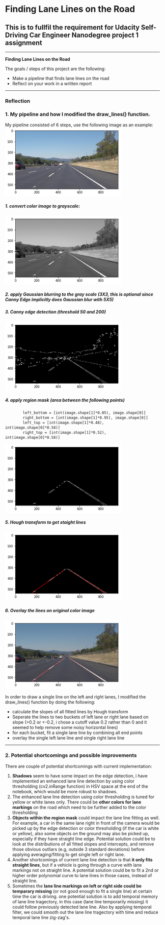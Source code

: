 # **Finding Lane Lines on the Road** 

## This is to fullfil the requirement for Udacity Self-Driving Car Engineer Nanodegree project 1 assignment

---

**Finding Lane Lines on the Road**

The goals / steps of this project are the following:
* Make a pipeline that finds lane lines on the road
* Reflect on your work in a written report


[//]: # (Image References)
[image_original]: ./temp_output/original.png
[image1]: ./temp_output/intermediate-1.png
[image2]: ./temp_output/intermediate-2.png
[image3]: ./temp_output/intermediate-3.png
[image4]: ./temp_output/intermediate-4.png
[image5]: ./temp_output/intermediate-5.png

---

### Reflection

### 1. My pipeline and how I modified the draw_lines() function.

My pipeline consisted of 6 steps, use the following image as an example:
![alt text][image_original]
##### 1. convert color image to grayscale:  
![alt text][image1]
##### 2. apply Gaussian blurring to the gray scale (3X3, this is optional since Canny Edge implicitly does Gaussian blur with 5X5)
##### 3. Canny edge detection (threshold 50 and 200)
![alt text][image2]
##### 4. apply region mask (area between the following points)
            left_bottom = [int(image.shape[1]*0.05), image.shape[0]]
            right_bottom = [int(image.shape[1]*0.95), image.shape[0]]
            left_top = [int(image.shape[1]*0.48), int(image.shape[0]*0.58)]
            right_top = [int(image.shape[1]*0.52), int(image.shape[0]*0.58)]
![alt text][image3]
##### 5. Hough transform to get staight lines
![alt text][image4]
##### 6. Overlay the lines on original color image
![alt text][image5]


In order to draw a single line on the left and right lanes, I modified the draw_lines() function by doing the following:
*   calculate the slopes of all fitted lines by Hough transform
*   Seperate the lines to two buckets of left lane or right lane based on slope (>0.2 or <-0.2, i chose a cutoff value 0.2 rather than 0 and it seemed to help remove some noisy horizontal lines)
*   for each bucket, fit a single lane line by combining all end points
*   overlay the single left lane line and single right lane line

---
### 2. Potential shortcomings and possible improvements


There are couple of potential shortcomings with current implementation:
1. <b>Shadows</b> seem to have some impact on the edge detection, i have implemented an enhanced lane line detection by using color thresholding (cv2.inRange function) in HSV space at the end of the notebook, which would be more robust to shadows. 
2. The enhanced lane line detection using color thresholding is tuned for yellow or white lanes only. There could be <b>other colors for lane markings</b> on the road which need to be further added to the color thresholding
2. <b>Objects within the region mask</b> could impact the lane line fitting as well. For example, a car in the same lane right in front of the camera would be picked up by the edge detection or color thresholding (if the car is white or yellow), also some objects on the ground may also be picked up, especially if they have straight line edge. 
Potential solution could be to look at the distributions of all fitted slopes and intercepts, and remove those obvious outliars (e.g, outside 3 standard deviations) before applying averaging/fitting to get single left or right lane.
3. Another shortcomings of current lane line detection is that <b>it only fits straight lines</b>, but if a vehicle is going through a curve with lane markings not on straight line. A potential solution could be to fit a 2nd or higher order polynomial curve to lane lines in those cases, instead of straight line. 
4. Sometimes the <b>lane line markings on left or right side could be temparary missing</b> (or not good enough to fit a single line) at certain time the car is driving. one potential solution is to add temporal memory of lane line tragectory, in this case (lane line temporarily missing) it could follow previously detected lane line. Also by applying temporal filter, we could smooth out the lane line tragectory with time and reduce temporal lane line zig-zag's.


